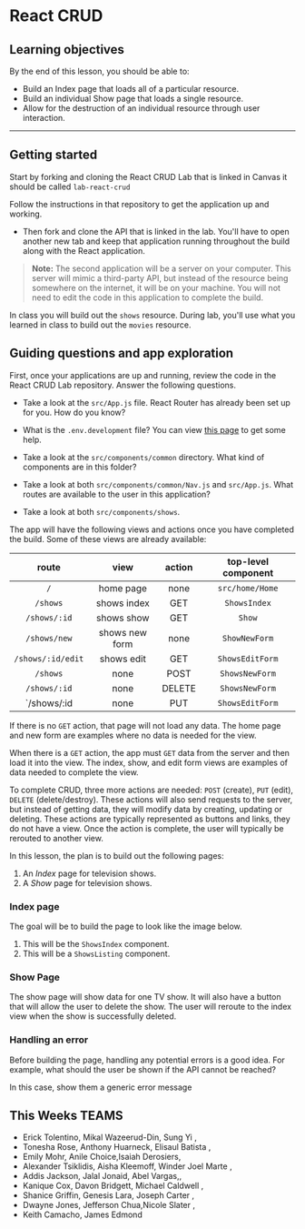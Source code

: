 # React CRUD

## Learning objectives

By the end of this lesson, you should be able to:

- Build an Index page that loads all of a particular resource.
- Build an individual Show page that loads a single resource.
- Allow for the destruction of an individual resource through user interaction.

---

## Getting started

Start by forking and cloning the React CRUD Lab that is linked in Canvas it should be called `lab-react-crud`

Follow the instructions in that repository to get the application up and working.

- Then fork and clone the API that is linked in the lab. You'll have to open another new tab and keep that application running throughout the build along with the React application.

> **Note:** The second application will be a server on your computer. This server will mimic a third-party API, but instead of the resource being somewhere on the internet, it will be on your machine. You will not need to edit the code in this application to complete the build.

In class you will build out the `shows` resource. During lab, you'll use what you learned in class to build out the `movies` resource.

## Guiding questions and app exploration

First, once your applications are up and running, review the code in the React CRUD Lab repository. Answer the following questions.

- Take a look at the `src/App.js` file. React Router has already been set up for you. How do you know?

- What is the `.env.development` file? You can view [this page](https://create-react-app.dev/docs/adding-custom-environment-variables/) to get some help.

- Take a look at the `src/components/common` directory. What kind of components are in this folder?

- Take a look at both `src/components/common/Nav.js` and `src/App.js`. What routes are available to the user in this application?

- Take a look at both `src/components/shows`.

The app will have the following views and actions once you have completed the build. Some of these views are already available:

|       route       |      view      | action | top-level component |
| :---------------: | :------------: | :----: | :-----------------: |
|        `/`        |   home page    |  none  |   `src/home/Home`   |
|     `/shows`      |  shows index   |  GET   |    `ShowsIndex`     |
|   `/shows/:id`    |   shows show   |  GET   |       `Show`        |
|   `/shows/new`    | shows new form |  none  |    `ShowNewForm`    |
| `/shows/:id/edit` |   shows edit   |  GET   |   `ShowsEditForm`   |
|     `/shows`      |      none      |  POST  |   `ShowsNewForm`    |
|   `/shows/:id`    |      none      | DELETE |   `ShowsNewForm`    |
|    `/shows/:id    |      none      |  PUT   |   `ShowsEditForm`   |

If there is no `GET` action, that page will not load any data. The home page and new form are examples where no data is needed for the view.

When there is a `GET` action, the app must `GET` data from the server and then load it into the view. The index, show, and edit form views are examples of data needed to complete the view.

To complete CRUD, three more actions are needed: `POST` (create), `PUT` (edit), `DELETE` (delete/destroy). These actions will also send requests to the server, but instead of getting data, they will modify data by creating, updating or deleting. These actions are typically represented as buttons and links, they do not have a view. Once the action is complete, the user will typically be rerouted to another view.

In this lesson, the plan is to build out the following pages:

1. An _Index_ page for television shows.
1. A _Show_ page for television shows.


### Index page

The goal will be to build the page to look like the image below.


1. This will be the `ShowsIndex` component.
2. This will be a `ShowsListing` component.

### Show Page

The show page will show data for one TV show. It will also have a button that will allow the user to delete the show. The user will reroute to the index view when the show is successfully deleted.

### Handling an error

Before building the page, handling any potential errors is a good idea. For example, what should the user be shown if the API cannot be reached?

In this case, show them a generic error message

## This Weeks TEAMS

* Erick Tolentino, Mikal Wazeerud-Din, Sung Yi ,
* Tonesha Rose, Anthony Huarneck, Elisaul Batista ,
* Emily Mohr, Anile Choice,Isaiah Derosiers,
* Alexander Tsiklidis, Aisha Kleemoff, Winder Joel Marte ,
* Addis Jackson, Jalal Jonaid, Abel Vargas,,
* Kanique Cox, Davon Bridgett, Michael Caldwell ,
* Shanice Griffin, Genesis Lara, Joseph Carter ,
* Dwayne Jones,  Jefferson Chua,Nicole Slater ,
* Keith Camacho, James Edmond
